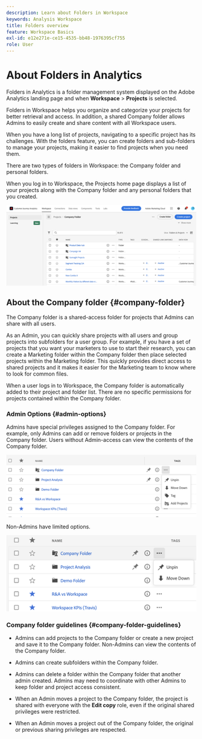 ```yaml
---
description: Learn about Folders in Workspace
keywords: Analysis Workspace
title: Folders overview
feature: Workspace Basics
exl-id: e12e271e-ce15-4535-bb48-1976395cf755
role: User
---
```

# About Folders in Analytics

Folders in Analytics is a folder management system displayed on the Adobe Analytics landing page and when **Workspace** > **Projects** is selected.

Folders in Workspace helps you organize and categorize your projects for better retrieval and access. In addition, a shared Company folder allows Admins to easily create and share content with all Workspace users. 

When you have a long list of projects, navigating to a specific project has its challenges. With the folders feature, you can create folders and sub-folders to manage your projects, making it easier to find projects when you need them.

There are two types of folders in Workspace: the Company folder and personal folders.

When you log in to Workspace, the Projects home page displays a list of your projects along with the Company folder and any personal folders that you created.

![Projects home page](../assets/landing-page2.png)

## About the Company folder {#company-folder}

The Company folder is a shared-access folder for projects that Admins can share with all users.

As an Admin, you can quickly share projects with all users and group projects into subfolders for a user group. For example, if you have a set of projects that you want your marketers to use to start their research, you can create a Marketing folder within the Company folder then place selected projects within the Marketing folder. This quickly provides direct access to shared projects and it makes it easier for the Marketing team to know where to look for common files.

When a user logs in to Workspace, the Company folder is automatically added to their project and folder list. There are no specific permissions for projects contained within the Company folder.

### Admin Options {#admin-options}

Admins have special privileges assigned to the Company folder. For example, only Admins can add or remove folders or projects in the Company folder. Users without Admin-access can view the contents of the Company folder.

![The Projects page showing the admin options.](/help/analysis-workspace/build-workspace-project/assets/admin-options.png)

Non-Admins have limited options.

![The Projects page showing the non-admin options for folders.](/help/analysis-workspace/build-workspace-project/assets/non-admin-folder-options.png)

### Company folder guidelines {#company-folder-guidelines}

- Admins can add projects to the Company folder or create a new project and save it to the Company folder. Non-Admins can view the contents of the Company folder.

- Admins can create subfolders within the Company folder.

- Admins can delete a folder within the Company folder that another admin created. Admins may need to coordinate with other Admins to keep folder and project access consistent.

- When an Admin moves a project to the Company folder, the project is shared with everyone with the **Edit copy** role, even if the original shared privileges were restricted.

- When an Admin moves a project out of the Company folder, the original or previous sharing privileges are respected.
